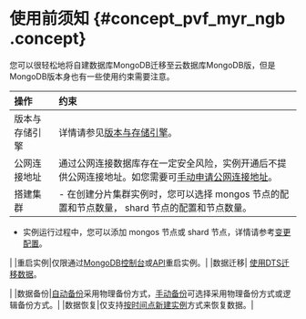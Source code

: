 # 使用前须知 {#concept_pvf_myr_ngb .concept}

您可以很轻松地将自建数据库MongoDB迁移至云数据库MongoDB版，但是MongoDB版本身也有一些使用约束需要注意。

|操作|约束|
|:-|:-|
|版本与存储引擎|详情请参见[版本与存储引擎](../../../../../intl.zh-CN/产品简介/版本及存储引擎.md#)。|
|公网连接地址|通过公网连接数据库存在一定安全风险，实例开通后不提供公网连接地址。如您需要可[手动申请公网连接地址](../../../../../intl.zh-CN/用户指南/管理网络连接类型/申请公网连接地址.md#)。|
|搭建集群| -   在创建分片集群实例时，您可以选择 mongos 节点的配置和节点数量， shard 节点的配置和节点数量。
-   实例运行过程中，您可以添加 mongos 节点或 shard 节点，详情请参考[变更配置](../../../../../intl.zh-CN/用户指南/实例管理/变更配置.md#)。

 |
|重启实例|仅限通过[MongoDB控制台](https://mongodb.console.aliyun.com/)或[API](../../../../../intl.zh-CN/API参考/实例管理/RestartDBInstance.md#)重启实例。|
|数据迁移| [使用DTS迁移数据](intl.zh-CN/分片集群快速入门/数据迁移/使用DTS工具迁移分片集群数据库上云.md#)。

 |
|数据备份|[自动备份](../../../../../intl.zh-CN/用户指南/数据备份/设置自动备份实例.md#)采用物理备份方式，[手动备份](../../../../../intl.zh-CN/用户指南/数据备份/手动备份实例.md#)可选择采用物理备份方式或逻辑备份方式。|
|数据恢复|仅支持[按时间点新建实例](../../../../../intl.zh-CN/用户指南/数据恢复/按时间点新建实例.md#)方式来恢复数据。|

